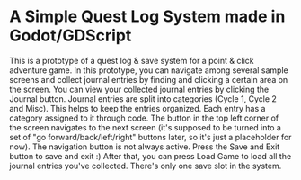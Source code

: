 # A Simple Quest Log System made in Godot/GDScript
This is a prototype of a quest log & save system for a point & click adventure game.
In this prototype, you can navigate among several sample screens and collect journal entries by finding and clicking a certain area on the screen.
You can view your collected journal entries by clicking the Journal button.
Journal entries are split into categories (Cycle 1, Cycle 2 and Misc). This helps to keep the entries organized. Each entry has a category assigned to it through code.
The button in the top left corner of the screen navigates to the next screen (it's supposed to be turned into a set of "go forward/back/left/right" buttons later, so it's just a placeholder for now). The navigation button is not always active.
Press the Save and Exit button to save and exit :)
After that, you can press Load Game to load all the journal entries you've collected.
There's only one save slot in the system.
